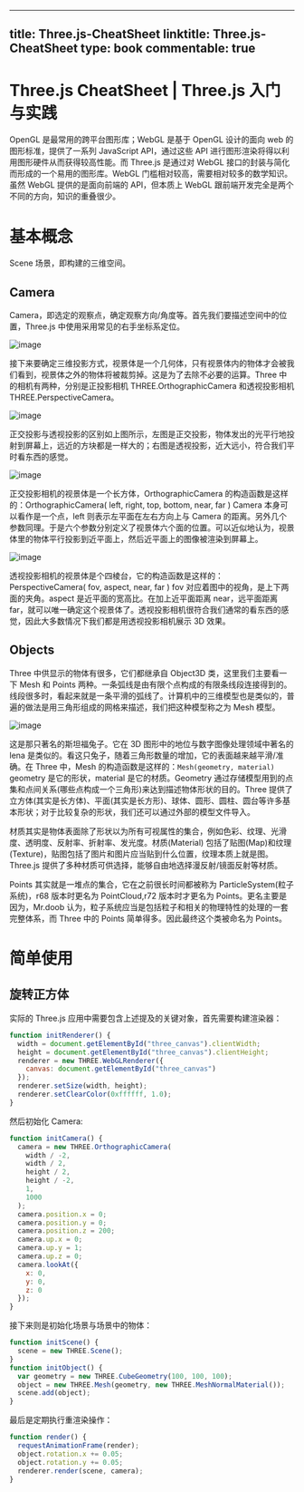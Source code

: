 
---
title: Three.js-CheatSheet
linktitle: Three.js-CheatSheet
type: book
commentable: true
---

# Three.js CheatSheet | Three.js 入门与实践

OpenGL 是最常用的跨平台图形库；WebGL 是基于 OpenGL 设计的面向 web 的图形标准，提供了一系列 JavaScript API，通过这些 API 进行图形渲染将得以利用图形硬件从而获得较高性能。而 Three.js 是通过对 WebGL 接口的封装与简化而形成的一个易用的图形库。WebGL 门槛相对较高，需要相对较多的数学知识。虽然 WebGL 提供的是面向前端的 API，但本质上 WebGL 跟前端开发完全是两个不同的方向，知识的重叠很少。

# 基本概念

Scene 场景，即构建的三维空间。

## Camera

Camera，即选定的观察点，确定观察方向/角度等。首先我们要描述空间中的位置，Three.js 中使用采用常见的右手坐标系定位。

![image](https://user-images.githubusercontent.com/5803001/42416327-53bf587a-829e-11e8-8a09-a06a76578db1.png)

接下来要确定三维投影方式，视景体是一个几何体，只有视景体内的物体才会被我们看到，视景体之外的物体将被裁剪掉。这是为了去除不必要的运算。Three 中的相机有两种，分别是正投影相机 THREE.OrthographicCamera 和透视投影相机 THREE.PerspectiveCamera。

![image](https://user-images.githubusercontent.com/5803001/42416337-8875c978-829e-11e8-85d0-54c1194f3524.png)

正交投影与透视投影的区别如上图所示，左图是正交投影，物体发出的光平行地投射到屏幕上，远近的方块都是一样大的；右图是透视投影，近大远小，符合我们平时看东西的感觉。

![image](https://user-images.githubusercontent.com/5803001/42416347-bc035fc6-829e-11e8-8830-36f1419f322b.png)

正交投影相机的视景体是一个长方体，OrthographicCamera 的构造函数是这样的：OrthographicCamera( left, right, top, bottom, near, far )
Camera 本身可以看作是一个点，left 则表示左平面在左右方向上与 Camera 的距离。另外几个参数同理。于是六个参数分别定义了视景体六个面的位置。可以近似地认为，视景体里的物体平行投影到近平面上，然后近平面上的图像被渲染到屏幕上。

![image](https://user-images.githubusercontent.com/5803001/42416362-dc512808-829e-11e8-8d45-670d4a3e690b.png)

透视投影相机的视景体是个四棱台，它的构造函数是这样的：PerspectiveCamera( fov, aspect, near, far )
fov 对应着图中的视角，是上下两面的夹角。aspect 是近平面的宽高比。在加上近平面距离 near，远平面距离 far，就可以唯一确定这个视景体了。透视投影相机很符合我们通常的看东西的感觉，因此大多数情况下我们都是用透视投影相机展示 3D 效果。

## Objects

Three 中供显示的物体有很多，它们都继承自 Object3D 类，这里我们主要看一下 Mesh 和 Points 两种。一条弧线是由有限个点构成的有限条线段连接得到的。线段很多时，看起来就是一条平滑的弧线了。计算机中的三维模型也是类似的，普遍的做法是用三角形组成的网格来描述，我们把这种模型称之为 Mesh 模型。

![image](https://user-images.githubusercontent.com/5803001/42416375-1492da36-829f-11e8-9993-b628d06d22c1.png)

这是那只著名的斯坦福兔子。它在 3D 图形中的地位与数字图像处理领域中著名的 lena 是类似的。看这只兔子，随着三角形数量的增加，它的表面越来越平滑/准确。在 Three 中，Mesh 的构造函数是这样的：`Mesh(geometry, material)` geometry 是它的形状，material 是它的材质。Geometry 通过存储模型用到的点集和点间关系(哪些点构成一个三角形)来达到描述物体形状的目的。Three 提供了立方体(其实是长方体)、平面(其实是长方形)、球体、圆形、圆柱、圆台等许多基本形状；对于比较复杂的形状，我们还可以通过外部的模型文件导入。

材质其实是物体表面除了形状以为所有可视属性的集合，例如色彩、纹理、光滑度、透明度、反射率、折射率、发光度。材质(Material) 包括了贴图(Map)和纹理(Texture)，贴图包括了图片和图片应当贴到什么位置，纹理本质上就是图。Three.js 提供了多种材质可供选择，能够自由地选择漫反射/镜面反射等材质。

Points 其实就是一堆点的集合，它在之前很长时间都被称为 ParticleSystem(粒子系统)，r68 版本时更名为 PointCloud,r72 版本时才更名为 Points。更名主要是因为，Mr.doob 认为，粒子系统应当是包括粒子和相关的物理特性的处理的一套完整体系，而 Three 中的 Points 简单得多。因此最终这个类被命名为 Points。

# 简单使用

## 旋转正方体

实际的 Three.js 应用中需要包含上述提及的关键对象，首先需要构建渲染器：

```js
function initRenderer() {
  width = document.getElementById("three_canvas").clientWidth;
  height = document.getElementById("three_canvas").clientHeight;
  renderer = new THREE.WebGLRenderer({
    canvas: document.getElementById("three_canvas")
  });
  renderer.setSize(width, height);
  renderer.setClearColor(0xffffff, 1.0);
}
```

然后初始化 Camera:

```js
function initCamera() {
  camera = new THREE.OrthographicCamera(
    width / -2,
    width / 2,
    height / 2,
    height / -2,
    1,
    1000
  );
  camera.position.x = 0;
  camera.position.y = 0;
  camera.position.z = 200;
  camera.up.x = 0;
  camera.up.y = 1;
  camera.up.z = 0;
  camera.lookAt({
    x: 0,
    y: 0,
    z: 0
  });
}
```

接下来则是初始化场景与场景中的物体：

```js
function initScene() {
  scene = new THREE.Scene();
}
function initObject() {
  var geometry = new THREE.CubeGeometry(100, 100, 100);
  object = new THREE.Mesh(geometry, new THREE.MeshNormalMaterial());
  scene.add(object);
}
```

最后是定期执行重渲染操作：

```js
function render() {
  requestAnimationFrame(render);
  object.rotation.x += 0.05;
  object.rotation.y += 0.05;
  renderer.render(scene, camera);
}
```

    